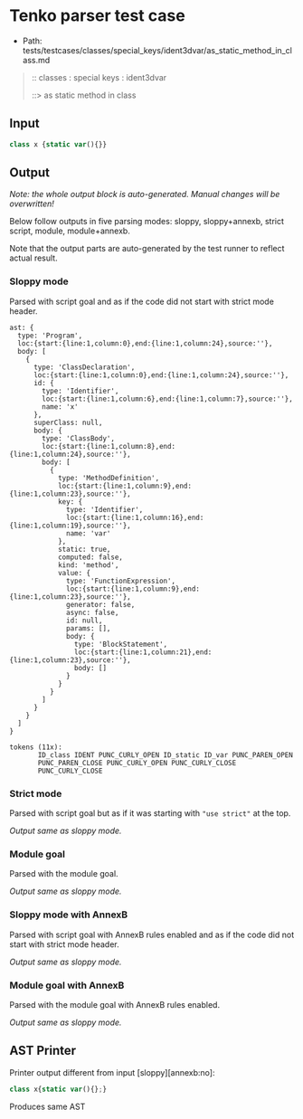 # Tenko parser test case

- Path: tests/testcases/classes/special_keys/ident3dvar/as_static_method_in_class.md

> :: classes : special keys : ident3dvar
>
> ::> as static method in class

## Input

`````js
class x {static var(){}}
`````

## Output

_Note: the whole output block is auto-generated. Manual changes will be overwritten!_

Below follow outputs in five parsing modes: sloppy, sloppy+annexb, strict script, module, module+annexb.

Note that the output parts are auto-generated by the test runner to reflect actual result.

### Sloppy mode

Parsed with script goal and as if the code did not start with strict mode header.

`````
ast: {
  type: 'Program',
  loc:{start:{line:1,column:0},end:{line:1,column:24},source:''},
  body: [
    {
      type: 'ClassDeclaration',
      loc:{start:{line:1,column:0},end:{line:1,column:24},source:''},
      id: {
        type: 'Identifier',
        loc:{start:{line:1,column:6},end:{line:1,column:7},source:''},
        name: 'x'
      },
      superClass: null,
      body: {
        type: 'ClassBody',
        loc:{start:{line:1,column:8},end:{line:1,column:24},source:''},
        body: [
          {
            type: 'MethodDefinition',
            loc:{start:{line:1,column:9},end:{line:1,column:23},source:''},
            key: {
              type: 'Identifier',
              loc:{start:{line:1,column:16},end:{line:1,column:19},source:''},
              name: 'var'
            },
            static: true,
            computed: false,
            kind: 'method',
            value: {
              type: 'FunctionExpression',
              loc:{start:{line:1,column:9},end:{line:1,column:23},source:''},
              generator: false,
              async: false,
              id: null,
              params: [],
              body: {
                type: 'BlockStatement',
                loc:{start:{line:1,column:21},end:{line:1,column:23},source:''},
                body: []
              }
            }
          }
        ]
      }
    }
  ]
}

tokens (11x):
       ID_class IDENT PUNC_CURLY_OPEN ID_static ID_var PUNC_PAREN_OPEN
       PUNC_PAREN_CLOSE PUNC_CURLY_OPEN PUNC_CURLY_CLOSE
       PUNC_CURLY_CLOSE
`````

### Strict mode

Parsed with script goal but as if it was starting with `"use strict"` at the top.

_Output same as sloppy mode._

### Module goal

Parsed with the module goal.

_Output same as sloppy mode._

### Sloppy mode with AnnexB

Parsed with script goal with AnnexB rules enabled and as if the code did not start with strict mode header.

_Output same as sloppy mode._

### Module goal with AnnexB

Parsed with the module goal with AnnexB rules enabled.

_Output same as sloppy mode._

## AST Printer

Printer output different from input [sloppy][annexb:no]:

````js
class x{static var(){};}
````

Produces same AST
